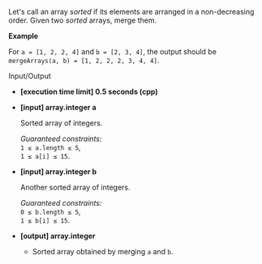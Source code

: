 
Let's call an array  _sorted_  if its elements are arranged in a non-decreasing order. Given two  _sorted_  arrays, merge them.

**Example**

For  `a = [1, 2, 2, 4]`  and  `b = [2, 3, 4]`, the output should be  
`mergeArrays(a, b) = [1, 2, 2, 2, 3, 4, 4]`.

Input/Output

-   **[execution time limit] 0.5 seconds (cpp)**
    
-   **[input] array.integer a**
    
    Sorted array of integers.
    
    _Guaranteed constraints:_  
    `1 ≤ a.length ≤ 5`,  
    `1 ≤ a[i] ≤ 15`.
    
-   **[input] array.integer b**
    
    Another sorted array of integers.
    
    _Guaranteed constraints:_  
    `0 ≤ b.length ≤ 5`,  
    `1 ≤ b[i] ≤ 15`.
    
-   **[output] array.integer**
    
    -   Sorted array obtained by merging  `a`  and  `b`.